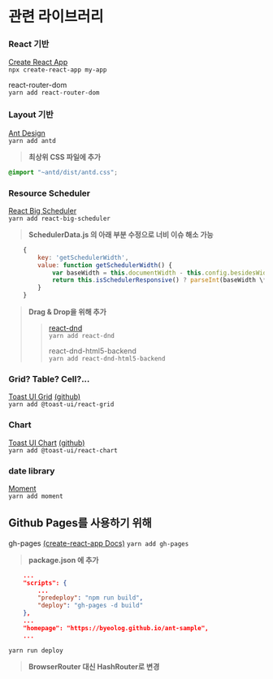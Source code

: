 # 관련 라이브러리

### React 기반

[Create React App](https://github.com/facebook/create-react-app)<br/>
`npx create-react-app my-app`

react-router-dom<br/>
`yarn add react-router-dom`

### Layout 기반

[Ant Design](https://ant.design/)<br/>
`yarn add antd`

> **최상위 CSS 파일에 추가**<br/>

```css
@import "~antd/dist/antd.css";
```

### Resource Scheduler

[React Big Scheduler](https://stephenchou1017.github.io/scheduler/#/)<br/>
`yarn add react-big-scheduler`

> **SchedulerData.js 의 아래 부분 수정으로 너비 이슈 해소 가능**<br/>

```javascript
    {
        key: 'getSchedulerWidth',
        value: function getSchedulerWidth() {
            var baseWidth = this.documentWidth - this.config.besidesWidth - 300 > 0 ? this.documentWidth - this.config.besidesWidth - 300 : 0;
            return this.isSchedulerResponsive() ? parseInt(baseWidth \* Number(this.config.schedulerWidth.slice(0, -1)) / 100) : this.config.schedulerWidth;
        }
    }
```

> **Drag & Drop을 위해 추가**<br/>
>
> > [react-dnd](http://react-dnd.github.io/react-dnd/about)<br/> `yarn add react-dnd`<br/>
> >
> > react-dnd-html5-backend<br/> `yarn add react-dnd-html5-backend`

### Grid? Table? Cell?...

[Toast UI Grid](https://ui.toast.com/tui-grid) [(github)](https://github.com/nhn/toast-ui.react-grid)<br/>
`yarn add @toast-ui/react-grid`

### Chart

[Toast UI Chart](https://ui.toast.com/tui-chart) [(github)](https://github.com/nhn/toast-ui.react-chart)<br/>
`yarn add @toast-ui/react-chart`

### date library

[Moment](http://momentjs.com/docs/)<br/>
`yarn add moment`

## Github Pages를 사용하기 위해

gh-pages [(create-react-app Docs)](https://facebook.github.io/create-react-app/docs/deployment)
`yarn add gh-pages`

> **package.json 에 추가**

```json
    ...
    "scripts": {
        ...
        "predeploy": "npm run build",
        "deploy": "gh-pages -d build"
    },
    ...
    "homepage": "https://byeolog.github.io/ant-sample",
    ...
```

`yarn run deploy`

> **BrowserRouter 대신 HashRouter로 변경**
